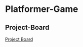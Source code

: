 # Platformer-Game
## Project-Board
[Project Board](https://github.com/users/jtn9701/projects/3/views/1)
